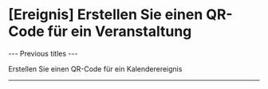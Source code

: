 <h1>[Ereignis] Erstellen Sie einen QR-Code für ein Veranstaltung</h1>

--- Previous titles ---

Erstellen Sie einen QR-Code für ein Kalenderereignis

----------
